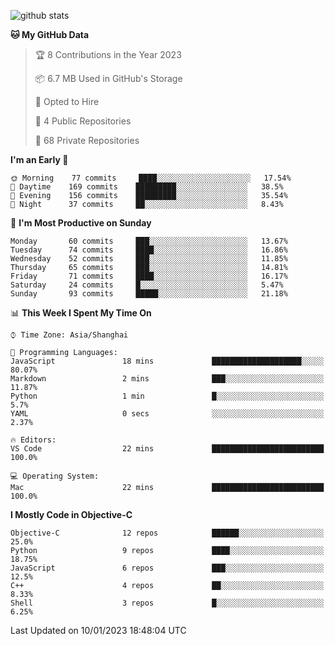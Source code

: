 
![github stats](https://github-readme-stats.vercel.app/api?username=ChesterYue&show_icons=true&count_private=true)

<!-- ![wakatime](https://github-readme-stats.vercel.app/api/wakatime?username=ChesterYue&layout=compact) -->

<!-- ![wakatime](https://github-readme-stats.vercel.app/api/top-langs/?username=ChesterYue&layout=compact) -->

<!--START_SECTION:waka-->
**🐱 My GitHub Data** 

> 🏆 8 Contributions in the Year 2023
 > 
> 📦 6.7 MB Used in GitHub's Storage 
 > 
> 💼 Opted to Hire
 > 
> 📜 4 Public Repositories 
 > 
> 🔑 68 Private Repositories  
 > 
**I'm an Early 🐤** 

```text
🌞 Morning    77 commits     ████░░░░░░░░░░░░░░░░░░░░░   17.54% 
🌆 Daytime    169 commits    █████████░░░░░░░░░░░░░░░░   38.5% 
🌃 Evening    156 commits    █████████░░░░░░░░░░░░░░░░   35.54% 
🌙 Night      37 commits     ██░░░░░░░░░░░░░░░░░░░░░░░   8.43%

```
📅 **I'm Most Productive on Sunday** 

```text
Monday       60 commits     ███░░░░░░░░░░░░░░░░░░░░░░   13.67% 
Tuesday      74 commits     ████░░░░░░░░░░░░░░░░░░░░░   16.86% 
Wednesday    52 commits     ███░░░░░░░░░░░░░░░░░░░░░░   11.85% 
Thursday     65 commits     ███░░░░░░░░░░░░░░░░░░░░░░   14.81% 
Friday       71 commits     ████░░░░░░░░░░░░░░░░░░░░░   16.17% 
Saturday     24 commits     █░░░░░░░░░░░░░░░░░░░░░░░░   5.47% 
Sunday       93 commits     █████░░░░░░░░░░░░░░░░░░░░   21.18%

```


📊 **This Week I Spent My Time On** 

```text
⌚︎ Time Zone: Asia/Shanghai

💬 Programming Languages: 
JavaScript               18 mins             ████████████████████░░░░░   80.07% 
Markdown                 2 mins              ███░░░░░░░░░░░░░░░░░░░░░░   11.87% 
Python                   1 min               █░░░░░░░░░░░░░░░░░░░░░░░░   5.7% 
YAML                     0 secs              ░░░░░░░░░░░░░░░░░░░░░░░░░   2.37%

🔥 Editors: 
VS Code                  22 mins             █████████████████████████   100.0%

💻 Operating System: 
Mac                      22 mins             █████████████████████████   100.0%

```

**I Mostly Code in Objective-C** 

```text
Objective-C              12 repos            ██████░░░░░░░░░░░░░░░░░░░   25.0% 
Python                   9 repos             ████░░░░░░░░░░░░░░░░░░░░░   18.75% 
JavaScript               6 repos             ███░░░░░░░░░░░░░░░░░░░░░░   12.5% 
C++                      4 repos             ██░░░░░░░░░░░░░░░░░░░░░░░   8.33% 
Shell                    3 repos             █░░░░░░░░░░░░░░░░░░░░░░░░   6.25%

```



 Last Updated on 10/01/2023 18:48:04 UTC
<!--END_SECTION:waka-->